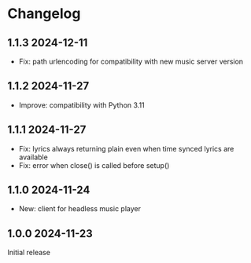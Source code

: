 # Changelog

## 1.1.3 2024-12-11

* Fix: path urlencoding for compatibility with new music server version

## 1.1.2 2024-11-27

* Improve: compatibility with Python 3.11

## 1.1.1 2024-11-27

* Fix: lyrics always returning plain even when time synced lyrics are available
* Fix: error when close() is called before setup()

## 1.1.0 2024-11-24

* New: client for headless music player

## 1.0.0 2024-11-23

Initial release
